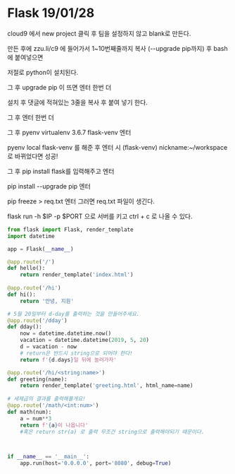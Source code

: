 # Flask 19/01/28



cloud9 에서 new project 클릭 후 팀을 설정하지 않고 blank로 만든다.

만든 후에 zzu.li/c9 에 들어가서 1~10번째줄까지 복사 (--upgrade pip까지) 후 bash에 붙여넣으면

저절로 python이 설치된다.

그 후 upgrade pip 이 뜨면 엔터 한번 더



설치 후 댓글에 적혀있는 3줄을 복사 후 붙여 넣기 한다.

그 후 엔터 한번 더

그 후 pyenv virtualenv 3.6.7 flask-venv 엔터

pyenv local flask-venv 를 해준 후 엔터 시 (flask-venv) nickname:~/workspace 로 바뀌었다면 성공!



그 후 pip install flask를 입력해주고 엔터



pip install --upgrade pip 엔터

pip freeze > req.txt 엔터 그러면 req.txt 파일이 생긴다.



flask run -h $IP -p $PORT 으로 서버를 키고 ctrl + c 로 나올 수 있다.

```python
from flask import Flask, render_template
import datetime

app = Flask(__name__)

@app.route('/')
def hello():
    return render_template('index.html')
    
@app.route('/hi')    
def hi():
    return '안녕, 지원'

# 5월 20일부터 d-day를 출력하는 것을 만들어주세요.
@app.route('/dday')
def dday():
    now = datetime.datetime.now()
    vacation = datetime.datetime(2019, 5, 20)
    d = vacation - now
    # return은 반드시 string으로 되어야 한다!
    return f'{d.days}일 뒤에 놀러가자'

@app.route('/hi/<string:name>')
def greeting(name):
    return render_template('greeting.html', html_name=name)
    
# 세제곱의 결과를 출력해볼게요!
@app.route('/math/<int:num>')
def math(num):
    a = num**3
    return f'{a}이 나옵니다'
    #혹은 return str(a) 로 출력 무조건 string으로 출력해야되기 때문이다.



if __name__ == '__main__':
    app.run(host='0.0.0.0', port='8080', debug=True)
```



